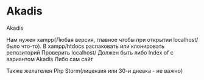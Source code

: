 # Akadis
Akadis

Нам нужен xampp(Любая версия, главное чтобы при открытии localhost/ было что-то).
В xampp/htdocs распаковать или клонировать репозиторий
Проверить localhost/
Должен быть либо Index of с вариантом Akadis
Либо сам сайт

Также желателен Php Storm(лицензия или 30-и дневка - не важно)
